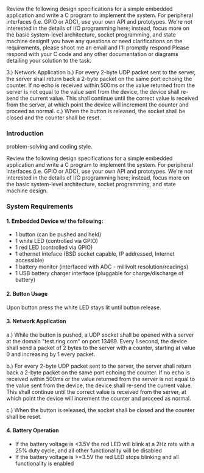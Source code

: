 
Review the following design specifications for a simple embedded application and write a C program to implement the system. For peripheral interfaces (i.e. GPIO or ADC), use your own API and prototypes. We're not interested in the details of I/O programming here; instead, focus more on the basic system-level architecture, socket programming, and state machine designIf you have any questions or need clarifications on the requirements, please shoot me an email and I'll promptly respond
Please respond with your C code and any other documentation or diagrams detailing your solution to the task.


3.) Network Application
      b.) For every 2-byte UDP packet sent to the server, the server shall return back a 2-byte packet on the same port echoing the counter. If no echo is received within 500ms or the value returned from the server is not equal to the value sent from the device, the device shall re-send the current value. This shall continue until the correct value is received from the server, at which point the device will increment the counter and proceed as normal.
      c.) When the button is released, the socket shall be closed and the counter shall be reset.

### Introduction

problem-solving and coding style.

Review the following design specifications for a simple embedded application and write a C program to implement the system. For peripheral interfaces (i.e. GPIO or ADC), use your own API and prototypes. We're not interested in the details of I/O programming here; instead, focus more on the basic system-level architecture, socket programming, and state machine design.


### System Requirements

#### 1. Embedded Device w/ the following: 

* 1 button (can be pushed and held)
* 1 white LED (controlled via GPIO)
* 1 red LED (controlled via GPIO)
* 1 ethernet inteface (BSD socket capable, IP addressed, Internet accessible)
* 1 battery monitor (interfaced with ADC - millivolt resolution/readings)
* 1 USB battery charger interface (pluggable for charge/discharge of battery)

#### 2. Button Usage

Upon button press the white LED stays lit until button release. 

#### 3. Network Application

a.) While the button is pushed, a UDP socket shall be opened with a server at the domain "test.ring.com" on port 13469. Every 1 second, the device shall send a packet of 2 bytes to the server with a counter, starting at value 0 and increasing by 1 every packet.

b.) For every 2-byte UDP packet sent to the server, the server shall return back a 2-byte packet on the same port echoing the counter. If no echo is received within 500ms or the value returned from the server is not equal to the value sent from the device, the device shall re-send the current value. This shall continue until the correct value is received from the server, at which point the device will increment the counter and proceed as normal. 

c.) When the button is released, the socket shall be closed and the counter shall be reset.

#### 4. Battery Operation

* If the battery voltage is <3.5V the red LED will blink at a 2Hz rate with a 25% duty cycle, and all other functionality will be disabled
* If the battery voltage is >=3.5V the red LED stops blinking and all functionality is enabled

